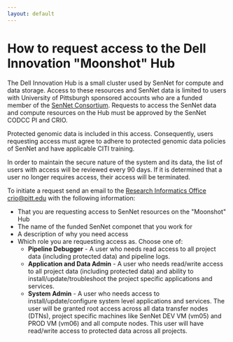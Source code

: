 ```yaml
---
layout: default
---
```

# How to request access to the Dell Innovation "Moonshot" Hub

The Dell Innovation Hub is a small cluster used by SenNet for compute and data storage. Access to these resources and SenNet data is limited to users with University of Pittsburgh sponsored accounts who are a funded member of the [SenNet Consortium](https://sennetconsortium.org). Requests to access the SenNet data and compute resources on the Hub must be approved by the SenNet CODCC PI and CRIO.

Protected genomic data is included in this access. Consequently, users requesting access must agree to adhere to protected genomic data policies of SenNet and have applicable CITI training.

In order to maintain the secure nature of the system and its data, the list of users with access will be reviewed every 90 days. If it is determined that a user no longer requires access, their access will be terminated.


To initiate a request send an email to the <a href="mailto:crio@pitt.edu">Research Informatics Office <crio@pitt.edu></a> with the following information:
  - That you are requesting access to SenNet resources on the "Moonshot" Hub
  - The name of the funded SenNet componet that you work for
  - A description of why you need access
  - Which role you are requesting access as. Choose one of:
    - **Pipeline Debugger** - A user who needs read access to all project data (including protected data) and pipeline logs.
    - **Application and Data Admin** - A user who needs read/write access to all project data (including protected data) and ability to install/update/troubleshoot the project specific applications and services.
    - **System Admin** - A user who needs access to install/update/configure system level applications and services.  The user will be granted root access across all data transfer nodes (DTNs), project specific machines like SenNet DEV VM (vm05) and PROD VM (vm06) and all compute nodes.  This user will have read/write access to protected data across all projects.


